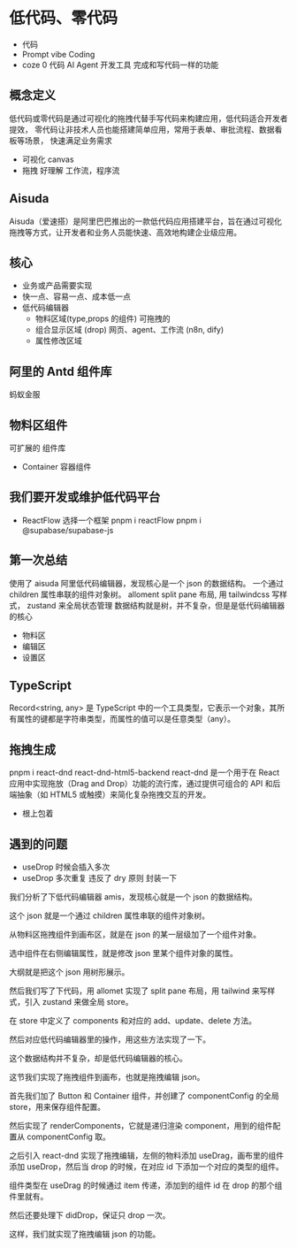 # 低代码、零代码

- 代码
- Prompt vibe Coding
- coze
  0 代码 AI Agent 开发工具
  完成和写代码一样的功能

## 概念定义

低代码或零代码是通过可视化的拖拽代替手写代码来构建应用，低代码适合开发者提效，
零代码让非技术人员也能搭建简单应用，常用于表单、审批流程、数据看板等场景，
快速满足业务需求

- 可视化 canvas
- 拖拽 好理解 工作流，程序流

## Aisuda

Aisuda（爱速搭）是阿里巴巴推出的一款低代码应用搭建平台，旨在通过可视化拖拽等方式，让开发者和业务人员能快速、高效地构建企业级应用。

## 核心

- 业务或产品需要实现
- 快一点、容易一点、成本低一点
- 低代码编辑器
  - 物料区域(type,props 的组件) 可拖拽的
  - 组合显示区域 (drop) 网页、agent、工作流 (n8n, dify)
  - 属性修改区域

## 阿里的 Antd 组件库

蚂蚁金服

## 物料区组件

可扩展的 组件库

- Container 容器组件

## 我们要开发或维护低代码平台

- ReactFlow 选择一个框架
  pnpm i reactFlow
  pnpm i @supabase/supabase-js

## 第一次总结

使用了 aisuda 阿里低代码编辑器，发现核心是一个 json 的数据结构。
一个通过 children 属性串联的组件对象树。
alloment split pane 布局, 用 tailwindcss 写样式， zustand
来全局状态管理
数据结构就是树，并不复杂，但是是低代码编辑器的核心

- 物料区
- 编辑区
- 设置区

## TypeScript

Record<string, any> 是 TypeScript 中的一个工具类型，它表示一个对象，其所有属性的键都是字符串类型，而属性的值可以是任意类型（any）。

## 拖拽生成

pnpm i react-dnd react-dnd-html5-backend
react-dnd 是一个用于在 React 应用中实现拖放（Drag and Drop）功能的流行库，通过提供可组合的 API 和后端抽象（如 HTML5 或触摸）来简化复杂拖拽交互的开发。

- 根上包着

## 遇到的问题

- useDrop 时候会插入多次
- useDrop 多次重复
  违反了 dry 原则
  封装一下

我们分析了下低代码编辑器 amis，发现核心就是一个 json 的数据结构。

这个 json 就是一个通过 children 属性串联的组件对象树。

从物料区拖拽组件到画布区，就是在 json 的某一层级加了一个组件对象。

选中组件在右侧编辑属性，就是修改 json 里某个组件对象的属性。

大纲就是把这个 json 用树形展示。

然后我们写了下代码，用 allomet 实现了 split pane 布局，用 tailwind 来写样式，引入 zustand 来做全局 store。

在 store 中定义了 components 和对应的 add、update、delete 方法。

然后对应低代码编辑器里的操作，用这些方法实现了一下。

这个数据结构并不复杂，却是低代码编辑器的核心。

这节我们实现了拖拽组件到画布，也就是拖拽编辑 json。

首先我们加了 Button 和 Container 组件，并创建了 componentConfig 的全局 store，用来保存组件配置。

然后实现了 renderComponents，它就是递归渲染 component，用到的组件配置从 componentConfig 取。

之后引入 react-dnd 实现了拖拽编辑，左侧的物料添加 useDrag，画布里的组件添加 useDrop，然后当 drop 的时候，在对应 id 下添加一个对应的类型的组件。

组件类型在 useDrag 的时候通过 item 传递，添加到的组件 id 在 drop 的那个组件里就有。

然后还要处理下 didDrop，保证只 drop 一次。

这样，我们就实现了拖拽编辑 json 的功能。
